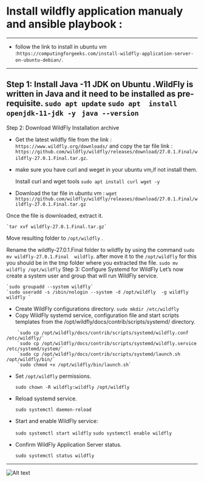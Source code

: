 # Install wildfly application  manualy and ansible playbook :
----
*  follow the link to install in ubuntu vm :`https://computingforgeeks.com/install-wildfly-application-server-on-ubuntu-debian/`.
----
Step 1: Install Java -11  JDK on Ubuntu .WildFly is written in Java and it need to be installed as pre-requisite.
    `sudo apt update`
    `sudo apt  install openjdk-11-jdk -y `
    `java --version`
----

Step 2: Download WildFly Installation archive

* Get the latest wildfly file from the link : `https://www.wildfly.org/downloads/` and copy the tar file link : `https://github.com/wildfly/wildfly/releases/download/27.0.1.Final/wildfly-27.0.1.Final.tar.gz`.
* make sure you have curl and weget in your ubuntu vm,if not install them.
  
  Install curl and wget tools
    `sudo apt install curl wget -y `
* Download the tar file in ubuntu vm :
    `wget https://github.com/wildfly/wildfly/releases/download/27.0.1.Final/wildfly-27.0.1.Final.tar.gz `

Once the file is downloaded, extract it.

    `tar xvf wildfly-27.0.1.Final.tar.gz`

Move resulting folder to `/opt/wildfly` .
  
  Rename the wildfly-27.0.1.Final folder to wildfly by using the command `sudo mv wildfly-27.0.1.Final  wildfly`. after move it to the `/opt/wildfly` for this you should be in the tmp folder where you extracted the file.
    `sudo mv wildfly /opt/wildfly`
Step 3: Configure Systemd for WildFly
Let’s now create a system user and group that will run WildFly service.

    `sudo groupadd --system wildfly`
    `sudo useradd -s /sbin/nologin --system -d /opt/wildfly  -g wildfly wildfly `
*  Create WildFly configurations directory.
    `sudo mkdir /etc/wildfly`
*  Copy WildFly systemd service, configuration file and start scripts templates from the /opt/wildfly/docs/contrib/scripts/systemd/ directory.
```
    `sudo cp /opt/wildfly/docs/contrib/scripts/systemd/wildfly.conf /etc/wildfly/`
    `sudo cp /opt/wildfly/docs/contrib/scripts/systemd/wildfly.service /etc/systemd/system/`
    `sudo cp /opt/wildfly/docs/contrib/scripts/systemd/launch.sh /opt/wildfly/bin/`
    `sudo chmod +x /opt/wildfly/bin/launch.sh`
```
* Set `/opt/wildfly` permissions.

    `sudo chown -R wildfly:wildfly /opt/wildfly`

* Reload systemd service.

    `sudo systemctl daemon-reload`

* Start and enable WildFly service:

    `sudo systemctl start wildfly`
    `sudo systemctl enable wildfly`

*  Confirm WildFly Application Server status.

    `sudo systemctl status wildfly`
----
![Alt text](../../../../AWS_Quality_Thoughts/AWS_Screenshots/Ansible_2023/4thjan/ansible_wildfly_op.png)